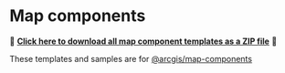# Map components

📁 **[Click here to download all map component templates as a ZIP file](https://download-directory.github.io?url=https://github.com/Esri/jsapi-resources/tree/main/component-samples/map-components/samples)** 📁

These templates and samples are for [@arcgis/map-components](https://www.npmjs.com/package/@arcgis/map-components)

